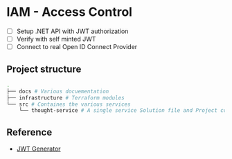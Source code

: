 # IAM - Access Control

- [ ] Setup .NET API with JWT authorization
- [ ] Verify with self minted JWT
- [ ] Connect to real Open ID Connect Provider

## Project structure

```sh
.
├── docs # Various docuementation
├── infrastructure # Terraform modules
└── src # Containes the various services
    └── thought-service # A single service Solution file and Project code
```

## Reference

- [JWT Generator](https://jwtbuilder.jamiekurtz.com/)

